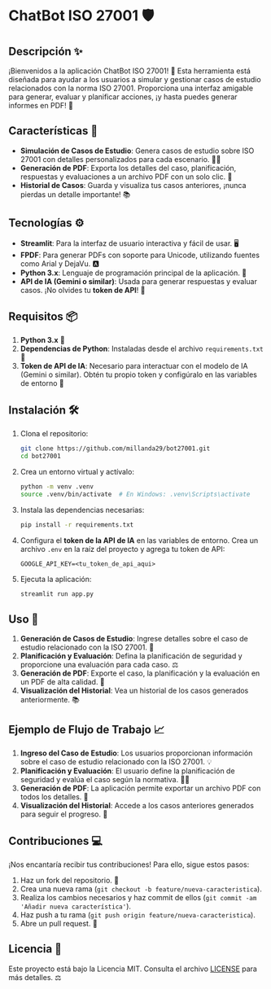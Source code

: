 # ChatBot ISO 27001 🛡️

## Descripción ✨

¡Bienvenidos a la aplicación ChatBot ISO 27001! 🚀 Esta herramienta está diseñada para ayudar a los usuarios a simular y gestionar casos de estudio relacionados con la norma ISO 27001. Proporciona una interfaz amigable para generar, evaluar y planificar acciones, ¡y hasta puedes generar informes en PDF! 📑

## Características 🌟

- **Simulación de Casos de Estudio**: Genera casos de estudio sobre ISO 27001 con detalles personalizados para cada escenario. 🧑‍💻
- **Generación de PDF**: Exporta los detalles del caso, planificación, respuestas y evaluaciones a un archivo PDF con un solo clic. 📃
- **Historial de Casos**: Guarda y visualiza tus casos anteriores, ¡nunca pierdas un detalle importante! 📚

## Tecnologías ⚙️

- **Streamlit**: Para la interfaz de usuario interactiva y fácil de usar. 🖥️
- **FPDF**: Para generar PDFs con soporte para Unicode, utilizando fuentes como Arial y DejaVu. 🅰️
- **Python 3.x**: Lenguaje de programación principal de la aplicación. 🐍
- **API de IA (Gemini o similar)**: Usada para generar respuestas y evaluar casos. ¡No olvides tu **token de API**! 🔑

## Requisitos 📦

1. **Python 3.x** 🐍
2. **Dependencias de Python**: Instaladas desde el archivo `requirements.txt` 📄
3. **Token de API de IA**: Necesario para interactuar con el modelo de IA (Gemini o similar). Obtén tu propio token y configúralo en las variables de entorno 🔑

## Instalación 🛠️

1. Clona el repositorio:

   ```bash
   git clone https://github.com/millanda29/bot27001.git
   cd bot27001


2. Crea un entorno virtual y actívalo:

   ```bash
   python -m venv .venv
   source .venv/bin/activate  # En Windows: .venv\Scripts\activate
   ```

3. Instala las dependencias necesarias:

   ```bash
   pip install -r requirements.txt
   ```

4. Configura el **token de la API de IA** en las variables de entorno. Crea un archivo `.env` en la raíz del proyecto y agrega tu token de API:

   ```
   GOOGLE_API_KEY=<tu_token_de_api_aqui>
   ```

5. Ejecuta la aplicación:

   ```bash
   streamlit run app.py
   ```

## Uso 🚀

1. **Generación de Casos de Estudio**: Ingrese detalles sobre el caso de estudio relacionado con la ISO 27001. 📝
2. **Planificación y Evaluación**: Defina la planificación de seguridad y proporcione una evaluación para cada caso. ⚖️
3. **Generación de PDF**: Exporte el caso, la planificación y la evaluación en un PDF de alta calidad. 📑
4. **Visualización del Historial**: Vea un historial de los casos generados anteriormente. 📚

## Ejemplo de Flujo de Trabajo 📈

1. **Ingreso del Caso de Estudio**: Los usuarios proporcionan información sobre el caso de estudio relacionado con la ISO 27001. 💡
2. **Planificación y Evaluación**: El usuario define la planificación de seguridad y evalúa el caso según la normativa. 🧑‍💼
3. **Generación de PDF**: La aplicación permite exportar un archivo PDF con todos los detalles. 📄
4. **Visualización del Historial**: Accede a los casos anteriores generados para seguir el progreso. 📖

## Contribuciones 💻

¡Nos encantaría recibir tus contribuciones! Para ello, sigue estos pasos:

1. Haz un fork del repositorio. 🍴
2. Crea una nueva rama (`git checkout -b feature/nueva-caracteristica`).
3. Realiza los cambios necesarios y haz commit de ellos (`git commit -am 'Añadir nueva característica'`).
4. Haz push a tu rama (`git push origin feature/nueva-caracteristica`).
5. Abre un pull request. 🔄

## Licencia 📜

Este proyecto está bajo la Licencia MIT. Consulta el archivo [LICENSE](LICENSE) para más detalles. ⚖️

